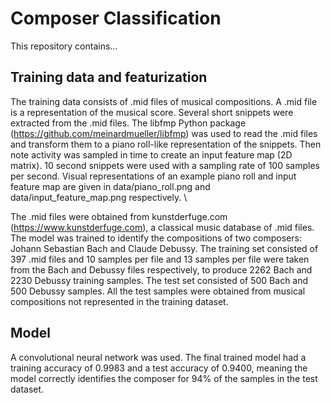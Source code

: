 # Composer Classification

This repository contains... 

## Training data and featurization

The training data consists of .mid files of musical compositions. A .mid file is a representation of the musical score. Several short snippets were extracted from the .mid files. The libfmp Python package (https://github.com/meinardmueller/libfmp) was used to read the .mid files and transform them to a piano roll-like representation of the snippets. Then note activity was sampled in time to create an input feature map (2D matrix). 10 second snippets were used with a sampling rate of 100 samples per second. Visual representations of an example piano roll and input feature map are given in data/piano_roll.png and data/input_feature_map.png respectively. \

The .mid files were obtained from kunstderfuge.com (https://www.kunstderfuge.com), a classical music database of .mid files. The model was trained to identify the compositions of two composers: Johann Sebastian Bach and Claude Debussy. The training set consisted of 397 .mid files and 10 samples per file and 13 samples per file were taken from the Bach and Debussy files respectively, to produce 2262 Bach and 2230 Debussy training samples. The test set consisted of 500 Bach and 500 Debussy samples. All the test samples were obtained from musical compositions not represented in the training dataset. 


## Model
A convolutional neural network was used. The final trained model had a training accuracy of 0.9983 and a test accuracy of 0.9400, meaning the model correctly identifies the composer for 94\% of the samples in the test dataset.
